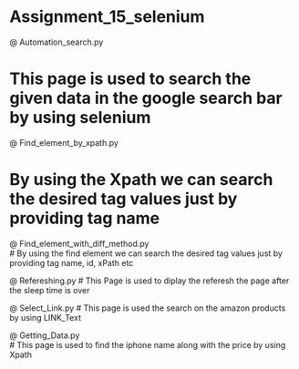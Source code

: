 # Assignment_15_selenium
@ Automation_search.py
  # This page is used to search the given data in the google search bar by using selenium

@ Find_element_by_xpath.py  
   # By using the Xpath we can search the desired tag values just by providing tag name
   
@ Find_element_with_diff_method.py   
	 # By using the find element we can search the desired tag values just by providing tag name, id, xPath etc
	
@ Refereshing.py
		# This Page is used to diplay the referesh the page after the sleep time is over

@ Select_Link.py
		# This page is used the search on the amazon products by using LINK_Text

@ Getting_Data.py	
		# This page is used to find the iphone name along with the price by using Xpath
		
